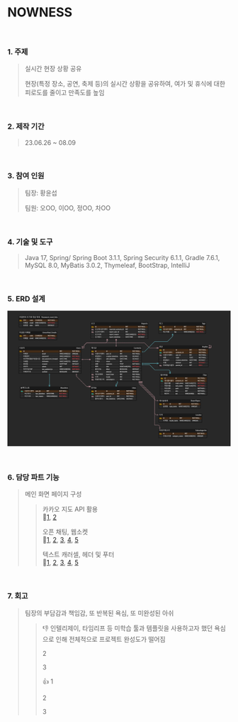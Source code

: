 # NOWNESS
</br>

### 1. 주제
> 실시간 현장 상황 공유
> 
> 현장(특정 장소, 공연, 축제 등)의 실시간 상황을 공유하여, 여가 및 휴식에 대한 피로도를 줄이고 만족도를 높임

</br>

### 2. 제작 기간
> 23.06.26 ~ 08.09

</br>

### 3. 참여 인원
> 팀장: 황윤섭
> 
> 팀원: 오OO, 이OO, 정OO, 차OO

</br>

### 4. 기술 및 도구
> Java 17, Spring/ Spring Boot 3.1.1, Spring Security 6.1.1, Gradle 7.6.1, MySQL 8.0, MyBatis 3.0.2, Thymeleaf, BootStrap, IntelliJ
</br>

### 5. ERD 설계
![](https://github.com/hyseop/NOWNESS/blob/main/NOWNESS%20ERD.png)

</br>

### 6. 담당 파트 기능
> 메인 화면 페이지 구성
> 
> > 카카오 지도 API 활용  
> > 🔗[1](https://github.com/hyseop/NOWNESS/blob/main/src/main/resources/static/js/main/map.js), [2](https://github.com/hyseop/NOWNESS/blob/main/src/main/resources/static/css/main/map.css)
> > 
> > 오픈 채팅, 웹소켓  
> > 🔗[1](https://github.com/hyseop/NOWNESS/blob/main/src/main/java/highfive/nowness/controller/ChatController.java), [2](https://github.com/hyseop/NOWNESS/blob/main/src/main/java/highfive/nowness/config/WebSocketConfig.java), [3](https://github.com/hyseop/NOWNESS/blob/main/src/main/java/highfive/nowness/dto/ChatMessage.java), [4](https://github.com/hyseop/NOWNESS/blob/main/src/main/resources/static/css/main/chat.css), [5](https://github.com/hyseop/NOWNESS/blob/main/src/main/resources/static/js/main/chat.js)
> > 
> > 텍스트 캐러셀, 헤더 및 푸터  
> > 🔗[1](https://github.com/hyseop/NOWNESS/blob/main/src/main/java/highfive/nowness/controller/MainController.java), [2](https://github.com/hyseop/NOWNESS/blob/main/src/main/resources/templates/main.html), [3](https://github.com/hyseop/NOWNESS/blob/main/src/main/resources/static/css/main/main.css), [4](https://github.com/hyseop/NOWNESS/blob/main/src/main/resources/templates/header.html), [5](https://github.com/hyseop/NOWNESS/blob/main/src/main/resources/templates/footer.html)

</br>

### 7. 회고
> 팀장의 부담감과 책임감, 또 반복된 욕심, 또 미완성된 아쉬
>
> > 👎
> > 인텔리제이, 타임리프 등 미학습 툴과 템플릿을 사용하고자 했던 욕심으로 인해 전체적으로 프로젝트 완성도가 떨어짐 
> > 
> > 2
> > 
> > 3  
> >
> > 👍
> > 1
> > 
> > 2
> > 
> > 3
> >
> > 
